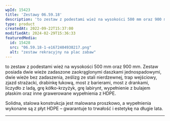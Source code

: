 ```yaml
---
wpId: 15423
title: 'Zestawy 06.59.18'
description: 'to zestaw z podestami wież na wysokości 500 mm oraz 900 mm. Zestaw posiada dwie wieże zadaszone zaokrąglonymi daszkami jednospadowymi, dwie wieże bez zadaszenia, ześlizg ze stali nierdzewnej, trap wejściowy, zjazd strażacki, drabinkę łukową, most z barierami, most z drankami, liczydło z ladą, grę kółko-krzyżyk, grę labirynt, wypełnienie z bulajem płaskim oraz inne grawerowane wypełnienia ...'
type: product
createdAt: 2022-09-22T15:37:00
modifiedAt: 2024-02-29T15:36:33
featuredMedia:
  id: 15428
  src: "06.59.18-1-e1672404938217.png"
  alt: "zestaw rekracyjny na plac zabaw"
---
```



to zestaw z podestami wież na wysokości 500 mm oraz 900 mm. Zestaw posiada dwie wieże zadaszone zaokrąglonymi daszkami jednospadowymi, dwie wieże bez zadaszenia, ześlizg ze stali nierdzewnej, trap wejściowy, zjazd strażacki, drabinkę łukową, most z barierami, most z drankami, liczydło z ladą, grę kółko-krzyżyk, grę labirynt, wypełnienie z bulajem płaskim oraz inne grawerowane wypełnienia z HDPE.

Solidna, stalowa konstrukcja jest malowana proszkowo, a wypełnienia wykonane są z płyt HDPE – gwarantuje to trwałość i estetykę na długie lata.

* * *